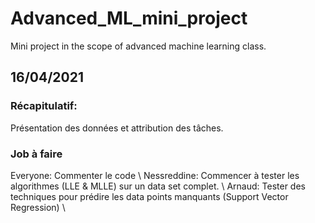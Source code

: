 # Advanced_ML_mini_project
Mini project in the scope of advanced machine learning class.

## 16/04/2021

### Récapitulatif:
Présentation des données et attribution des tâches. 
### Job à faire
Everyone: Commenter le code \\
Nessreddine: Commencer à tester les algorithmes (LLE & MLLE) sur un data set complet. \\
Arnaud: Tester des techniques pour prédire les data points manquants (Support Vector Regression) \\
